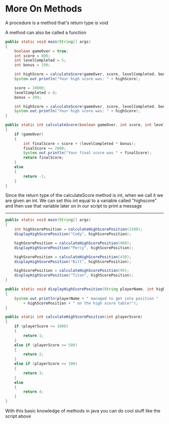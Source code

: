 # More On Methods

A procedure is a method that's return type is void

A method can also be called a function

```java
public static void main(String[] args)
{
    boolean gameOver = true;
    int score = 800;
    int levelCompleted = 5;
    int bonus = 100;

    int highScore = calculateScore(gameOver, score, levelCompleted, bonus);
    System.out.println("Your high score was: " + highScore);

    score = 10000;
    levelCompleted = 8;
    bonus = 200;

    int highScore = calculateScore(gameOver, score, levelCompleted, bonus);
    System.out.println("Your high score was: " + highScore);
}

public static int calculateScore(boolean gameOver, int score, int levelCompleted, int bonus)
{
    if (gameOver)
    {
        int finalScore = score + (levelCompleted * bonus);
        finalScore += 2000;
        System.out.println("Your final score was " + finalScore);
        return finalScore;
    }
    else
    {
        return -1;
    }
}
```

Since the return type of the calculateScore method is int, when we call it we are given an int. We can set this int equal to a variable called "highscore" and then use that variable later on in our script to print a message

***

```java
public static void main(String[] args)
{
    int highScorePosition = calculateHighScorePosition(1500);
    displayHighScorePosition("Cody", highScorePosition);

    highScorePosition = calculateHighScorePosition(900);
    displayHighScorePosition("Percy", highScorePosition);

    highScorePosition = calculateHighScorePosition(430);
    displayHighScorePosition("Bill", highScorePosition);

    highScorePosition = calculateHighScorePosition(99);
    displayHighScorePosition("Titan", highScorePosition);
}

public static void displayHighScorePosition(String playerName, int highScorePosition)
{
    System.out.println(playerName + " managed to get into position "
        + highScorePosition + " on the high score table!");
}

public static int calculateHighScorePosition(int playerScore)
{
    if (playerScore >= 1000)
    {
        return 1;
    }
    else if (playerScore >= 500)
    {
        return 2;
    }
    else if (playerScore >= 100)
    {
        return 3;
    }
    else
    {
        return 4;
    }
}
```

With this basic knowledge of methods in java you can do cool stuff like the script above
